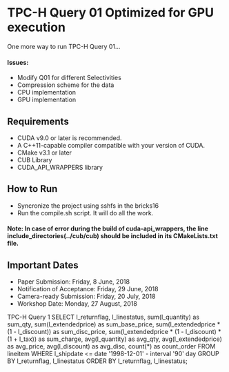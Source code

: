 # TPC-H Query 01 Optimized for GPU execution
One more way to run TPC-H Query 01...

#### Issues:

- Modify Q01 for different Selectivities
- Compression scheme for the data
- CPU implementation
- GPU implementation

## Requirements

- CUDA v9.0 or later is recommended.
- A C++11-capable compiler compatible with your version of CUDA.
- CMake v3.1 or later
- CUB Library
- CUDA_API_WRAPPERS library

## How to Run

- Syncronize the project using sshfs in the bricks16
- Run the compile.sh script. It will do all the work.

#### Note: In case of error during the build of cuda-api_wrappers, the line include_directories(../cub/cub) should be included in its CMakeLists.txt file.

## Important Dates

- Paper Submission: Friday, 8 June, 2018
- Notification of Acceptance: Friday, 29 June, 2018
- Camera-ready Submission: Friday, 20 July, 2018
- Workshop Date: Monday, 27 August, 2018


TPC-H Query 1
SELECT
    l_returnflag,
    l_linestatus,
    sum(l_quantity) as sum_qty,
    sum(l_extendedprice) as sum_base_price,
    sum(l_extendedprice * (1 - l_discount)) as sum_disc_price,
    sum(l_extendedprice * (1 - l_discount) * (1 + l_tax)) as sum_charge,
    avg(l_quantity) as avg_qty,
    avg(l_extendedprice) as avg_price,
    avg(l_discount) as avg_disc,
    count(*) as count_order
FROM
    lineitem
WHERE
    l_shipdate <= date '1998-12-01' - interval '90' day
GROUP BY
    l_returnflag,
    l_linestatus
ORDER BY
    l_returnflag,
    l_linestatus;
